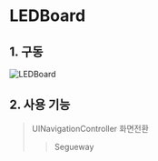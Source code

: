 # LEDBoard

## 1. 구동
![LEDBoard](https://user-images.githubusercontent.com/54833831/144190435-41b03c70-89b6-4f04-a35d-fe7903ad6460.gif)

## 2. 사용 기능
> UINavigationController
> 화면전환
> > Segueway
